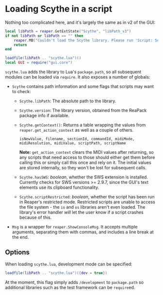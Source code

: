 # Loading Scythe in a script

Nothing too complicated here, and it's largely the same as in v2 of the GUI:

```lua
local libPath = reaper.GetExtState("Scythe", "libPath_v3")
if not libPath or libPath == "" then
    reaper.MB("Couldn't load the Scythe library. Please run 'Script: Scythe_Set v3 library path.lua' in your Action List.", "Whoops!", 0)
    return
end

loadfile(libPath .. "scythe.lua")()
local GUI = require("gui.core")
```

`scythe.lua` adds the library to Lua's `package.path`, so all subsequent modules can be loaded via `require`. It also exposes a number of globals:

- `Scythe` contains path information and some flags that scripts may want to check:
  - `Scythe.libPath`: The absolute path to the library.
  - `Scythe.version`: The library version, obtained from the ReaPack package info if available.
  - `Scythe.getContext()`: Returns a table wrapping the values from `reaper.get_action_context` as well as a couple of others.
    ```
    isNewValue, filename, sectionId, commandId, midiMode, midiResolution, midiValue, scriptPath, scriptName
    ```

    **Note:** `get_action_context` clears the MIDI values after returning, so any scripts that need access to those should either get them before calling
    this or simply call this once and rely on it. The initial values are stored internally, so they won't be lost for subsequent calls.
  - `Scythe.hasSWS`: _boolean_, whether the SWS extension is installed. Currently checks for SWS versions >= 2.9.7, since the GUI's text elements use its clipboard functionality.
  - `Scythe.scriptRestricted`: _boolean_, whether the script has been run in Reaper's restricted mode. Restricted scripts are unable to access the file system - the `io` and `os` libraries aren't even loaded. The library's error handler _will_ let the user know if a script crashes because of this.
- `Msg` is a wrapper for `reaper.ShowConsoleMsg`. It accepts multiple arguments, separating them with commas, and includes a line break at the end.

## Options

When loading `scythe.lua`, development mode can be specified:

```lua
loadfile(libPath .. "scythe.lua")({dev = true})
```

At the moment, this flag simply adds `/development` to `package.path` so additional libraries such as the test framework can be `require`ed.
